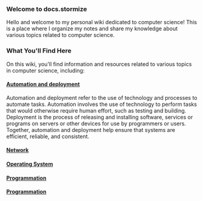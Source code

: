 ### Welcome to docs.stormize

Hello and welcome to my personal wiki dedicated to computer science! This is a place where I organize my notes and share my knowledge about various topics related to computer science.


### What You'll Find Here

On this wiki, you'll find information and resources related to various topics in computer science, including:


#### [Automation and deployment](/_index/Automation%20and%20deployment/Ansible)

Automation and deployment refer to the use of technology and processes to automate tasks. Automation involves the use of technology to perform tasks that would otherwise require human effort, such as testing and building. Deployment is the process of releasing and installing software, services or programs on servers or other devices for use by programmers or users. Together, automation and deployment help ensure that  systems are efficient, reliable, and consistent.


#### [Network](/_index/Network/Cisco)

#### [Operating System](/_index/Operating%20System/Linux)

#### [Programmation](/_index/Programmation/Command%20Line)

#### [Programmation](/_index/Security/Cryptography/Hashcat)